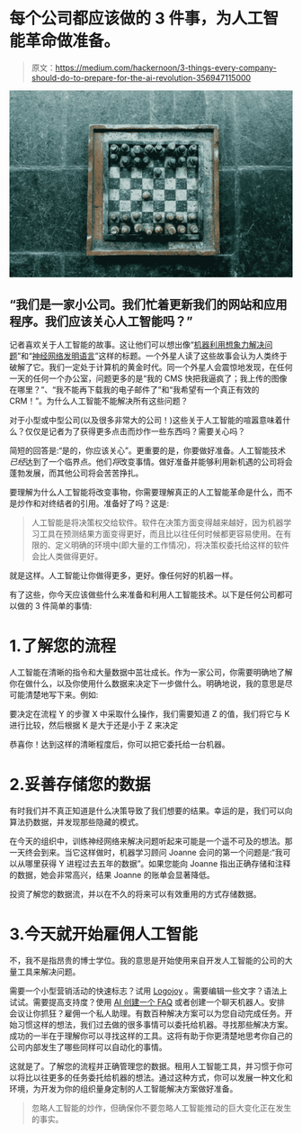 # 每个公司都应该做的 3 件事，为人工智能革命做准备。

> 原文：<https://medium.com/hackernoon/3-things-every-company-should-do-to-prepare-for-the-ai-revolution-356947115000>

![](img/fc2e0af7244cbd8e795d180a2b7fe15e.png)

## “我们是一家小公司。我们忙着更新我们的网站和应用程序。我们应该关心人工智能吗？”

记者喜欢关于人工智能的故事。这让他们可以想出像“[机器利用想象力解决问题](https://www.engadget.com/2017/07/25/deepmind-create-ai-imagination/)”和“[神经网络发明语言](https://techcrunch.com/2016/11/22/googles-ai-translation-tool-seems-to-have-invented-its-own-secret-internal-language/)”这样的标题。一个外星人读了这些故事会认为人类终于破解了它。我们一定处于计算机的黄金时代。同一个外星人会震惊地发现，在任何一天的任何一个办公室，问题更多的是“我的 CMS 快把我逼疯了；我上传的图像在哪里？”、“我不能再下载我的电子邮件了”和“我希望有一个真正有效的 CRM！”。为什么人工智能不能解决所有这些问题？

对于小型或中型公司(以及很多非常大的公司！)这些关于人工智能的喧嚣意味着什么？仅仅是记者为了获得更多点击而炒作一些东西吗？需要关心吗？

简短的回答是:“是的，你应该关心”。更重要的是，你要做好准备。人工智能技术*已经*达到了一个临界点。他们*将*改变事情。做好准备并能够利用新机遇的公司将会蓬勃发展，而其他公司将会苦苦挣扎。

要理解为什么人工智能将改变事物，你需要理解真正的人工智能革命是什么，而不是炒作和对终结者的引用。准备好了吗？这是:

> 人工智能是将决策权交给软件。软件在决策方面变得越来越好，因为机器学习工具在预测结果方面变得更好，而且比以往任何时候都更容易使用。在有限的、定义明确的环境中(即大量的工作情况)，将决策权委托给这样的软件会比人类做得更好。

就是这样。人工智能让你做得更多，更好。像任何好的机器一样。

有了这些，你今天应该做些什么来准备和利用人工智能技术。以下是任何公司都可以做的 3 件简单的事情:

# 1.了解您的流程

人工智能在清晰的指令和大量数据中茁壮成长。作为一家公司，你需要明确地了解你在做什么，以及你使用什么数据来决定下一步做什么。明确地说，我的意思是尽可能清楚地写下来。例如:

要决定在流程 Y 的步骤 X 中采取什么操作，我们需要知道 Z 的值，我们将它与 K 进行比较，然后根据 K 是大于还是小于 Z 来决定

恭喜你！达到这样的清晰程度后，你可以把它委托给一台机器。

# 2.妥善存储您的数据

有时我们并不真正知道是什么决策导致了我们想要的结果。幸运的是，我们可以向算法扔数据，并发现那些隐藏的模式。

在今天的组织中，训练神经网络来解决问题听起来可能是一个遥不可及的想法。那一天终会到来。当它这样做时，机器学习顾问 Joanne 会问的第一个问题是:“我可以从哪里获得 Y 进程过去五年的数据”。如果您能向 Joanne 指出正确存储和注释的数据，她会非常高兴，结果 Joanne 的账单会显著降低。

投资了解您的数据流，并以在不久的将来可以有效重用的方式存储数据。

# 3.今天就开始雇佣人工智能

不，我不是指昂贵的博士学位。我的意思是开始使用来自开发人工智能的公司的大量工具来解决问题。

需要一个小型营销活动的快速标志？试用 [Logojoy](https://logojoy.com/) 。需要编辑一些文字？语法上试试。需要提高支持度？使用 [AI 创建一个 FAQ](https://azure.microsoft.com/en-us/services/cognitive-services/qna-maker/) 或者创建一个聊天机器人。安排会议让你抓狂？雇佣一个私人助理。有数百种解决方案可以为您自动完成任务。开始习惯这样的想法，我们过去做的很多事情可以委托给机器。寻找那些解决方案。成功的一半在于理解你可以寻找这样的工具。这将有助于你更清楚地思考你自己的公司内部发生了哪些同样可以自动化的事情。

这就是了。了解您的流程并正确管理您的数据。租用人工智能工具，并习惯于你可以将比以往更多的任务委托给机器的想法。通过这种方式，你可以发展一种文化和环境，为开发为你的组织量身定制的人工智能解决方案做好准备。

> 忽略人工智能的炒作，但确保你不要忽略人工智能推动的巨大变化正在发生的事实。